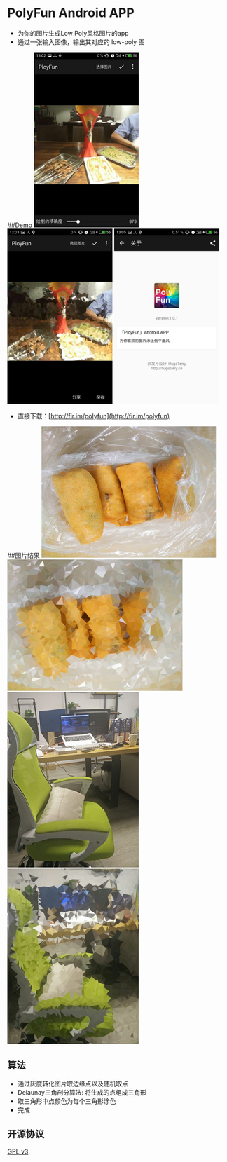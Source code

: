 # PolyFun Android APP

- 为你的图片生成Low Poly风格图片的app
- 通过一张输入图像，输出其对应的 low-poly 图

##Demo
<img src="showUI/1.jpg" height="400"/>
<img src="showUI/2.jpg" height="400"/>
<img src="showUI/3.jpg" height="400"/>
- 直接下载：[http://fir.im/polyfun](http://fir.im/polyfun)

##图片结果
<img src="showUI/sample01.jpg" width="400"/>
<img src="showUI/sample_res01.png" width="400"/><br/>
<img src="showUI/sample02.jpg" height="400"/>
<img src="showUI/sample_res02.png" height="400"/>

## 算法
- 通过灰度转化图片取边缘点以及随机取点
- Delaunay三角剖分算法: 将生成的点组成三角形
- 取三角形中点颜色为每个三角形涂色
- 完成

## 开源协议

[GPL v3](LICENSE)
